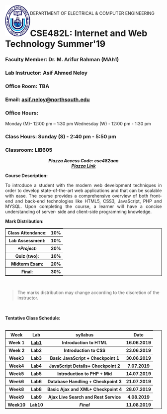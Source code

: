 <!DOCTYPE html>
<html>
  
<br><img align="left" width="80" height="100" src="https://github.com/NeloyNSU/CSE482_Summer-19_Section7/blob/master/image/nsulogo.png">
<br/> DEPARTMENT OF ELECTRICAL & COMPUTER ENGINEERING


# CSE482L: Internet and Web Technology Summer'19

### Faculty Member: Dr. M. Arifur Rahman (MAh1)
### Lab Instructor: Asif Ahmed Neloy
### Office Room: TBA
### Email: asif.neloy@northsouth.edu
### Office Hours:
Monday (M)- 12:00 pm – 1:30 pm
Wednesday (W) - 12:00 pm - 1:30 pm
### Class Hours: Sunday (S) - 2:40 pm - 5:50 pm
### Classroom: LIB605

<p align="center">
  <strong> <i> Piazza Access Code: cse482aan </strong> </i>
  <br>
  <strong> <i> <a href="https://www.piazza.com/north_south_university/summer2019/cse482aan/home"> Piazza Link </a>  </strong> </i>
  </br>
</p>
<strong> Course Description: </strong>
<br>
<p align="justify">
To introduce a student with the modern web development techniques in order to develop state-of-the-art web applications and that can be scalable with ease. The course provides a comprehensive overview of both front-end and back-end technologies like HTML5, CSS3, JavaScript, PHP and MYSQL. Upon completing the course, a learner will have a concise understanding of server- side and client-side programming knowledge.
  </br>
</p>

<strong>Mark Distribution:</strong>
<br>
<p align="central">
<table style="border:1px solid black;margin-left:auto;margin-right:auto;">
  <tr>
    <th>Class Attendance:</th>
    <th>10%</th> 
  </tr>
  <tr>
    <th>Lab Assessment:</th>
    <th>10%</th> 
  </tr>
    <tr>
    <th><i>*Project:</th></i>
    <th>20%</th> 
  </tr>
      <tr>
    <th>Quiz (two):</th>
    <th>10%</th> 
  </tr>
    <tr>
    <th>Midterm Exam:</th>
    <th>20%</th>
  </tr> 
   </tr>
    <tr>
    <th>Final:</th>
    <th>30%</th>
  </tr>  
</table>
</p>
</br>

  

> The marks distribution may change according to the discretion of the instructor.

<br>
</br>
<strong>Tentative Class Schedule:</strong>
<br>
</br>

<p align="central">
<table style="border:1px solid black;margin-left:auto;margin-right:auto;">
  <tr>
    <th>Week</th>
    <th>Lab</th> 
    <th>syllabus</th>
    <th>Date</th>
  </tr>
  <tr>
    <th>Week 1</th>
    <th><a href="https://github.com/NeloyNSU/CSE482_Summer-19_Section7/tree/master/Lab1">Lab1</a></th> 
    <th>Introduction to HTML</th>
    <th>16.06.2019</th>
  </tr>
  <tr>
    <th>Week 2</th>
    <th>Lab2</th> 
    <th>Introduction to CSS</th> 
    <th>23.06.2019</th>
  </tr>
    <tr>
    <th>Week3</th>
    <th>Lab3</th> 
    <th>Basic JavaScript + <strong>Checkpoint 1</strong></th> 
    <th>30.06.2019</th>  
  </tr>
      <tr>
    <th>Week4</th>
    <th>Lab4</th> 
    <th>JavaScript Details+ <strong>Checkpoint 2</strong></th> 
    <th>7.07.2019</th> 
  </tr>
    <tr>
    <th>Week5</th>
    <th>Lab5</th> 
    <th>Introduction to PHP +<strong> Mid</strong></th> 
    <th>14.07.2019</th> 
  </tr> 
    <tr>
    <th>Week6</th>
    <th>Lab6</th> 
    <th>Database Handling + <strong>Checkpoint 3</strong></th> 
    <th>21.07.2019</th> 
  </tr>  
      <tr>
    <th>Week8</th>
    <th>Lab8</th> 
    <th>Basic Ajax and XML+ <strong>Checkpoint 4</strong></th> 
    <th>28.07.2019</th> 
  </tr> 
      <tr>
    <th>Week9</th>
    <th>Lab9</th> 
    <th>Ajax Live Search and Rest Service</th> 
    <th>4.08.2019</th> 
  </tr> 
      <tr>
    <th>Week10</th>
    <th>Lab10</th> 
    <th><strong><i>Final</strong></i></th> 
    <th>11.08.2019</th> 
  </tr> 
</table>
</p>


</body>
</html>
